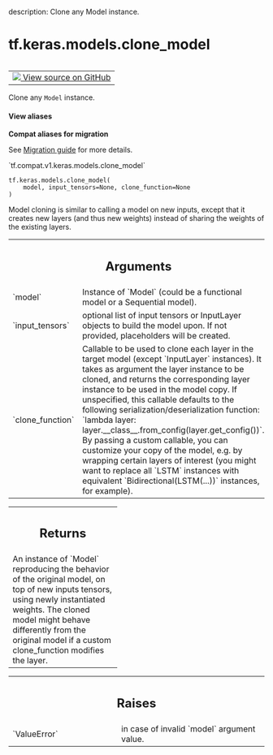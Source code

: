 description: Clone any Model instance.

<div itemscope itemtype="http://developers.google.com/ReferenceObject">
<meta itemprop="name" content="tf.keras.models.clone_model" />
<meta itemprop="path" content="Stable" />
</div>

# tf.keras.models.clone_model

<!-- Insert buttons and diff -->

<table class="tfo-notebook-buttons tfo-api nocontent" align="left">
<td>
  <a target="_blank" href="https://github.com/tensorflow/tensorflow/blob/r2.4/tensorflow/python/keras/models.py#L388-L431">
    <img src="https://www.tensorflow.org/images/GitHub-Mark-32px.png" />
    View source on GitHub
  </a>
</td>
</table>



Clone any `Model` instance.

<section class="expandable">
  <h4 class="showalways">View aliases</h4>
  <p>
<b>Compat aliases for migration</b>
<p>See
<a href="https://www.tensorflow.org/guide/migrate">Migration guide</a> for
more details.</p>
<p>`tf.compat.v1.keras.models.clone_model`</p>
</p>
</section>

<pre class="devsite-click-to-copy prettyprint lang-py tfo-signature-link">
<code>tf.keras.models.clone_model(
    model, input_tensors=None, clone_function=None
)
</code></pre>



<!-- Placeholder for "Used in" -->

Model cloning is similar to calling a model on new inputs,
except that it creates new layers (and thus new weights) instead
of sharing the weights of the existing layers.

<!-- Tabular view -->
 <table class="responsive fixed orange">
<colgroup><col width="214px"><col></colgroup>
<tr><th colspan="2"><h2 class="add-link">Arguments</h2></th></tr>

<tr>
<td>
`model`
</td>
<td>
Instance of `Model`
(could be a functional model or a Sequential model).
</td>
</tr><tr>
<td>
`input_tensors`
</td>
<td>
optional list of input tensors or InputLayer objects
to build the model upon. If not provided,
placeholders will be created.
</td>
</tr><tr>
<td>
`clone_function`
</td>
<td>
Callable to be used to clone each layer in the target
model (except `InputLayer` instances). It takes as argument the layer
instance to be cloned, and returns the corresponding layer instance to
be used in the model copy. If unspecified, this callable defaults to
the following serialization/deserialization function:
`lambda layer: layer.__class__.from_config(layer.get_config())`.
By passing a custom callable, you can customize your copy of the
model, e.g. by wrapping certain layers of interest (you might want to
replace all `LSTM` instances with equivalent
`Bidirectional(LSTM(...))` instances, for example).
</td>
</tr>
</table>



<!-- Tabular view -->
 <table class="responsive fixed orange">
<colgroup><col width="214px"><col></colgroup>
<tr><th colspan="2"><h2 class="add-link">Returns</h2></th></tr>
<tr class="alt">
<td colspan="2">
An instance of `Model` reproducing the behavior
of the original model, on top of new inputs tensors,
using newly instantiated weights. The cloned model might behave
differently from the original model if a custom clone_function
modifies the layer.
</td>
</tr>

</table>



<!-- Tabular view -->
 <table class="responsive fixed orange">
<colgroup><col width="214px"><col></colgroup>
<tr><th colspan="2"><h2 class="add-link">Raises</h2></th></tr>

<tr>
<td>
`ValueError`
</td>
<td>
in case of invalid `model` argument value.
</td>
</tr>
</table>

